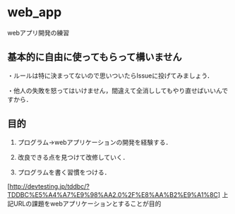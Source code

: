 # web_app
webアプリ開発の練習

## 基本的に自由に使ってもらって構いません

・ルールは特に決まってないので思いついたらIssueに投げてみましょう．

・他人の失敗を怒ってはいけません，間違えて全消ししてもやり直せばいいんですから．

## 目的

1. プログラム->webアプリケーションの開発を経験する．

2. 改良できる点を見つけて改修していく．

3. プログラムを書く習慣をつける．

[http://devtesting.jp/tddbc/?TDDBC%E5%A4%A7%E9%98%AA2.0%2F%E8%AA%B2%E9%A1%8C]
上記URLの課題をwebアプリケーションとすることが目的
